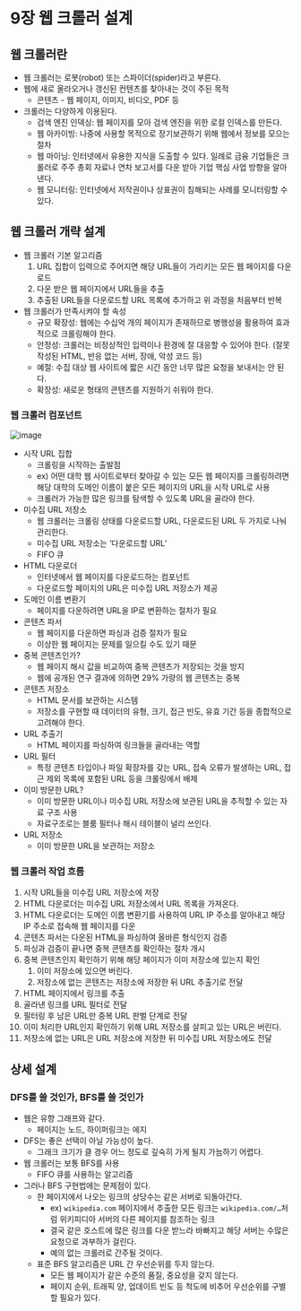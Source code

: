 # 9장 웹 크롤러 설계

## 웹 크롤러란

- 웹 크롤러는 로봇(robot) 또는 스파이더(spider)라고 부른다.
- 웹에 새로 올라오거나 갱신된 컨텐츠를 찾아내는 것이 주된 목적
    - 콘텐츠 - 웹 페이지, 이미지, 비디오, PDF 등
- 크롤러는 다양하게 이용된다.
    - 검색 엔진 인덱싱: 웹 페이지를 모아 검색 엔진을 위한 로컬 인덱스를 만든다.
    - 웹 아카이빙: 나중에 사용할 목적으로 장기보관하기 위해 웹에서 정보를 모으는 절차
    - 웹 마이닝: 인터넷에서 유용한 지식을 도출할 수 있다. 일례로 금융 기업들은 크롤러로 주주 총회 자료나 연차 보고서를 다운 받아 기업 핵심 사업 방향을 알아낸다.
    - 웹 모니터링: 인터넷에서 저작권이나 상표권이 침해되는 사례를 모니터링할 수 있다.

## 웹 크롤러 개략 설계

- 웹 크롤러 기본 알고리즘
    1. URL 집합이 입력으로 주어지면 해당 URL들이 가리키는 모든 웹 페이지를 다운로드
    2. 다운 받은 웹 페이지에서 URL들을 추출
    3. 추출된 URL들을 다운로드할 URL 목록에 추가하고 위 과정을 처음부터 반복
- 웹 크롤러가 만족시켜야 할 속성
    - 규모 확장성: 웹에는 수십억 개의 페이지가 존재하므로 병행성을 활용하여 효과적으로 크롤링해야 한다.
    - 안정성: 크롤러는 비정상적인 입력이나 환경에 잘 대응할 수 있어야 한다. (잘못 작성된 HTML, 반응 없는 서버, 장애, 악성 코드 등)
    - 예절: 수집 대상 웹 사이트에 짧은 시간 동안 너무 많은 요청을 보내서는 안 된다.
    - 확장성: 새로운 형태의 콘텐츠를 지원하기 쉬워야 한다.

### 웹 크롤러 컴포넌트

![image](https://github.com/ldk980130/TIL/assets/78652144/09a16c4d-15de-4ede-b990-69b04ce0cfce)

- 시작 URL 집합
    - 크롤링을 시작하는 출발점
    - ex) 어떤 대학 웹 사이트로부터 찾아갈 수 있는 모든 웹 페이지를 크롤링하려면 해당 대학의 도메인 이름이 붙은 모든 페이지의 URL을 시작 URL로 사용
    - 크롤러가 가능한 많은 링크를 탐색할 수 있도록 URL을 골라야 한다.
- 미수집 URL 저장소
    - 웹 크롤러는 크롤링 상태를 다운로드할 URL, 다운로드된 URL 두 가지로 나눠 관리한다.
    - 미수집 URL 저장소는 ‘다운로드할 URL’
    - FIFO 큐
- HTML 다운로더
    - 인터넷에서 웹 페이지를 다운로드하는 컴포넌트
    - 다운로드할 페이지의 URL은 미수집 URL 저장소가 제공
- 도메인 이름 변환기
    - 페이지를 다운하려면 URL을 IP로 변환하는 절차가 필요
- 콘텐츠 파서
    - 웹 페이지를 다운하면 파싱과 검증 절차가 필요
    - 이상한 웹 페이지는 문제를 일으킬 수도 있기 때문
- 중복 콘텐츠인가?
    - 웹 페이지 해시 값을 비교하여 중복 콘텐츠가 저장되는 것을 방지
    - 웹에 공개된 연구 결과에 의하면 29% 가량의 웹 콘텐츠는 중복
- 콘텐츠 저장소
    - HTML 문서를 보관하는 시스템
    - 저장소를 구현할 때 데이터의 유형, 크기, 접근 빈도, 유효 기간 등을 종합적으로 고려해야 한다.
- URL 추출기
    - HTML 페이지를 파싱하여 링크들을 골라내는 역할
- URL 필터
    - 특정 콘텐츠 타입이나 파일 확장자를 갖는 URL, 접속 오류가 발생하는 URL, 접근 제외 목록에 포함된 URL 등을 크롤링에서 배제
- 이미 방문한 URL?
    - 이미 방문한 URL이나 미수집 URL 저장소에 보관된 URL을 추적할 수 있는 자료 구조 사용
    - 자료구조로는 블룸 필터나 해시 테이블이 널리 쓰인다.
- URL 저장소
    - 이미 방문한 URL을 보관하는 저장소

### 웹 크롤러 작업 흐름

1. 시작 URL들을 미수집 URL 저장소에 저장
2. HTML 다운로더는 미수집 URL 저장소에서 URL 목록을 가져온다.
3. HTML 다운로더는 도메인 이름 변환기를 사용하여 URL IP 주소를 알아내고 해당 IP 주소로 접속해 웹 페이지를 다운
4. 콘텐츠 파서는 다운된 HTML을 파싱하여 올바른 형식인지 검증
5. 파싱과 검증이 끝나면 중복 콘텐츠를 확인하는 절차 개시
6. 중복 콘텐츠인지 확인하기 위해 해당 페이지가 이미 저장소에 있는지 확인
    1. 이미 저장소에 있으면 버린다.
    2. 저장소에 없는 콘텐츠는 저장소에 저장한 뒤 URL 추출기로 전달
7. HTML 페이지에서 링크를 추출
8. 골라낸 링크를 URL 필터로 전달
9. 필터링 후 남은 URL만 중복 URL 판벌 단계로 전달
10. 이미 처리한 URL인지 확인하기 위해 URL 저장소를 살피고 있는 URL은 버린다.
11. 저장소에 없는 URL은 URL 저장소에 저장한 뒤 미수집 URL 저장소에도 전달

## 상세 설계

### DFS를 쓸 것인가, BFS를 쓸 것인가

- 웹은 유향 그래프와 같다.
    - 페이지는 노드, 하이퍼링크는 에지
- DFS는 좋은 선택이 아닐 가능성이 높다.
    - 그래크 크기가 클 경우 어느 정도로 깊숙히 가게 될지 가늠하기 어렵다.
- 웹 크롤러는 보통 BFS를 사용
    - FIFO 큐를 사용하는 알고리즘
- 그러나 BFS 구현법에는 문제점이 있다.
    - 한 페이지에서 나오는 링크의 상당수는 같은 서버로 되돌아간다.
        - ex) `wikipedia.com` 페이지에서 추출한 모든 링크는 `wikipedia.com/…`처럼 위키피디아 서버의 다른 페이지를 참조하는 링크
        - 결국 같은 호스트에 많은 링크를 다운 받느라 바빠지고 해당 서버는 수많은 요청으로 과부하가 걸린다.
        - 예의 없는 크롤러로 간주될 것이다.
    - 표준 BFS 알고리즘은 URL 간 우선순위를 두지 않는다.
        - 모든 웹 페이지가 같은 수준의 품질, 중요성을 갖지 않는다.
        - 페이지 순위, 트래픽 양, 업데이트 빈도 등 척도에 비추어 우선순위를 구별할 필요가 있다.

